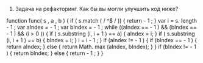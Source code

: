1) Задача на рефакторинг. Как бы вы могли улучшить код ниже?


function func( s , a , b ) {
if ( s.match ( / ^$ / )) {
return - 1 ;
}
var i = s. length - 1 ;
var aIndex = - 1 ;
var bIndex = - 1 ;
while ((aIndex == - 1 ) && (bIndex == - 1 ) && (i > 0 )) {
if ( s.substring (i, i + 1 ) == a) {
aIndex = i;
}
if ( s.substring (i, i + 1 ) == b) {
bIndex = i;
}
i = i - 1 ;
}
if (aIndex != - 1 ) {
if (bIndex == - 1 ) {
return aIndex;
}
else {
return Math. max (aIndex, bIndex);
}
}
if (bIndex != - 1 ) {
return bIndex;
}
else {
return - 1 ;
}
}
